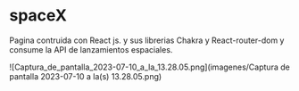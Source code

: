 # spaceX
Pagina contruida con React js. y sus librerias Chakra y React-router-dom y consume la API de lanzamientos espaciales. 

![Captura_de_pantalla_2023-07-10_a_la_13.28.05.png](imagenes/Captura de pantalla 2023-07-10 a la(s) 13.28.05.png)



